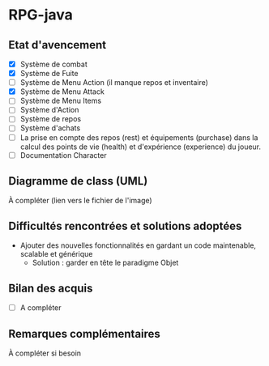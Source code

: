 # RPG-java

## Etat d'avencement

- [x] Système de combat
- [x] Système de Fuite
- [ ] Système de Menu Action (il manque repos et inventaire)
- [x] Système de Menu Attack
- [ ] Système de Menu Items
- [ ] Système d'Action
- [ ] Système de repos
- [ ] Système d'achats
- [ ] La prise en compte des repos (rest) et équipements (purchase) dans la calcul des points de vie (health) et d'expérience (experience) du joueur.
- [ ] Documentation Character

## Diagramme de class (UML)

À compléter (lien vers le fichier de l'image)

## Difficultés rencontrées et solutions adoptées

- Ajouter des nouvelles fonctionnalités en gardant un code maintenable, scalable et générique
  - Solution : garder en tête le paradigme Objet

## Bilan des acquis

- [ ] A compléter

## Remarques complémentaires

À compléter si besoin